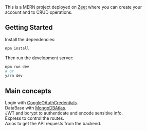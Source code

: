 This is a MERN project deployed on [Zeet](https://fejg2o6wm9.execute-api.us-east-2.amazonaws.com/) where you can create your account and to CRUD operations.

## Getting Started

Install the dependencies:
```bash
npm install
```

Then run the development server:

```bash
npm run dev
# or
yarn dev
```
## Main concepts

Login with [GoogleOAuthCredentials](https://cloud.google.com/).\
DataBase with [MongoDBAtlas](https://www.mongodb.com/cloud/atlas/lp/try4?utm_content=rlsavisitor&utm_source=google&utm_campaign=search_gs_pl_evergreen_atlas_core_retarget-brand_gic-null_amers-all_ps-all_desktop_eng_lead&utm_term=mongodb%20atlas&utm_medium=cpc_paid_search&utm_ad=e&utm_ad_campaign_id=14412646314&adgroup=131761122132&gclid=Cj0KCQiA4OybBhCzARIsAIcfn9kIqptSwdFLn4ExuLMgvMsozKEeBEaf1Z2gM8XQzVOVAzE2gxse_MMaAhVGEALw_wcB).\
JWT and bcrypt to authenticate and encode sensitive info.\
Express to control the routes.\
Axios to get the API requests from the backend.
